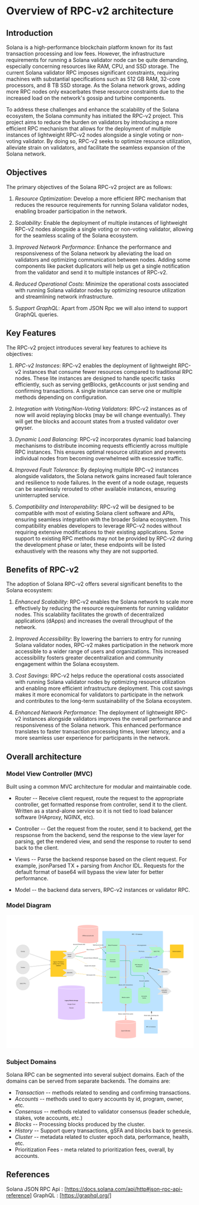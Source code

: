 # Overview of RPC-v2 architecture

## Introduction

Solana is a high-performance blockchain platform known for its fast transaction
processing and low fees. However, the infrastructure requirements for running a
Solana validator node can be quite demanding, especially concerning resources
like RAM, CPU, and SSD storage. The current Solana validator RPC imposes
significant constraints, requiring machines with substantial specifications such
as 512 GB RAM, 32-core processors, and 8 TB SSD storage. As the Solana network
grows, adding more RPC nodes only exacerbates these resource constraints due to
the increased load on the network's gossip and turbine components.

To address these challenges and enhance the scalability of the Solana ecosystem,
the Solana community has initiated the RPC-v2 project. This project aims to
reduce the burden on validators by introducing a more efficient RPC mechanism
that allows for the deployment of multiple instances of lightweight RPC-v2 nodes
alongside a single voting or non-voting validator. By doing so, RPC-v2 seeks to
optimize resource utilization, alleviate strain on validators, and facilitate
the seamless expansion of the Solana network.

## Objectives
The primary objectives of the Solana RPC-v2 project are as follows:

1. *Resource Optimization*: Develop a more efficient RPC mechanism that reduces
   the resource requirements for running Solana validator nodes, enabling
   broader participation in the network.

2. *Scalability*: Enable the deployment of multiple instances of lightweight
   RPC-v2 nodes alongside a single voting or non-voting validator, allowing for
   the seamless scaling of the Solana ecosystem.

3. *Improved Network Performance*: Enhance the performance and responsiveness of
   the Solana network by alleviating the load on validators and optimizing
   communication between nodes. Adding some components like packet duplicators
   will help us get a single notification from the validator and send it to
   multiple instances of RPC-v2.

4. *Reduced Operational Costs*: Minimize the operational costs associated with
   running Solana validator nodes by optimizing resource utilization and
   streamlining network infrastructure.

5. *Support GraphQL*: Apart from JSON Rpc we will also intend to support GraphQL
   queries.

## Key Features

The RPC-v2 project introduces several key features to achieve its objectives:

1. *RPC-v2 Instances*: RPC-v2 enables the deployment of lightweight RPC-v2
   instances that consume fewer resources compared to traditional RPC nodes.
   These lite instances are designed to handle specific tasks efficiently, such
   as serving getBlocks, getAccounts or just sending and confirming
   transactions. A single instance can serve one or multiple methods depending
   on configuration.

2. *Integration with Voting/Non-Voting Validators*: RPC-v2 instances as of now
   will avoid replaying blocks (may be will change eventually). They will get
   the blocks and account states from a trusted validator over geyser.

3. *Dynamic Load Balancing*: RPC-v2 incorporates dynamic load balancing mechanisms
   to distribute incoming requests efficiently across multiple RPC instances.
   This ensures optimal resource utilization and prevents individual nodes from
   becoming overwhelmed with excessive traffic.

4. *Improved Fault Tolerance*: By deploying multiple RPC-v2 instances alongside
   validators, the Solana network gains increased fault tolerance and resilience
   to node failures. In the event of a node outage, requests can be seamlessly
   rerouted to other available instances, ensuring uninterrupted service.

5. *Compatibility and Interoperability*: RPC-v2 will be designed to be compatible
   with most of existing Solana client software and APIs, ensuring seamless
   integration with the broader Solana ecosystem. This compatibility enables
   developers to leverage RPC-v2 nodes without requiring extensive modifications
   to their existing applications. Some support to existing RPC methods may not
   be provided by RPC-v2 during the development phase or later, these endpoints
   will be listed exhaustively with the reasons why they are not supported.

## Benefits of RPC-v2

The adoption of Solana RPC-v2 offers several significant benefits to the Solana ecosystem:

1. *Enhanced Scalability*: RPC-v2 enables the Solana network to scale more
   effectively by reducing the resource requirements for running validator
   nodes. This scalability facilitates the growth of decentralized applications
   (dApps) and increases the overall throughput of the network.

2. *Improved Accessibility*: By lowering the barriers to entry for running Solana
   validator nodes, RPC-v2 makes participation in the network more accessible to
   a wider range of users and organizations. This increased accessibility
   fosters greater decentralization and community engagement within the Solana
   ecosystem.

3. *Cost Savings*: RPC-v2 helps reduce the operational costs associated with
   running Solana validator nodes by optimizing resource utilization and
   enabling more efficient infrastructure deployment. This cost savings makes it
   more economical for validators to participate in the network and contributes
   to the long-term sustainability of the Solana ecosystem.

4. *Enhanced Network Performance*: The deployment of lightweight RPC-v2 instances
   alongside validators improves the overall performance and responsiveness of
   the Solana network. This enhanced performance translates to faster
   transaction processing times, lower latency, and a more seamless user
   experience for participants in the network.

## Overall architecture

### Model View Controller (MVC)
Built using a common MVC architecture for modular and maintainable code.
- Router -- Receive client request, route the request to the appropriate
  controller, get formatted response from controller, send it to the client.
  Written as a stand-alone service so it is not tied to load balancer software
  (HAproxy, NGINX, etc).

- Controller -- Get the request from the router, send it to backend, get the
  respsonse from the backend, send the response to the view layer for parsing,
  get the rendered view, and send the response to router to send back to the
  client.

- Views -- Parse the backend response based on the client request. For example,
  jsonParsed TX + parsing from Anchor IDL. Requests for the default format of
  base64 will bypass the view later for better performance.

- Model -- the backend data servers, RPC-v2 instances or validator RPC.

### Model Diagram

![Overall architecture](images/overview.png)


### Subject Domains
Solana RPC can be segmented into several subject domains. Each of the domains
can be served from separate backends. The domains are:
- *Transaction* -- methods related to sending and confirming transactions.
- *Accounts* -- methods used to query accounts by id, program, owner, etc.
- *Consensus* -- methods related to validator consensus (leader schedule, stakes,
  vote accounts, etc.)
- *Blocks* -- Processing blocks produced by the cluster.
- *History* -- Support query transactions, gSFA and blocks back to genesis.
- *Cluster* -- metadata related to cluster epoch data, performance, health, etc.
- Prioritization Fees - meta related to prioritization fees, overall, by
  accounts.

## References 

Solana JSON RPC Api : [https://docs.solana.com/api/http#json-rpc-api-reference]
GraphQL : [https://graphql.org/]